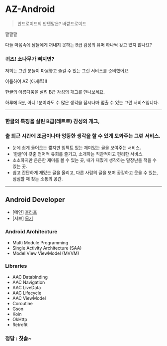 # AZ-Android
> 안드로이드의 반댓말은? 바깥드로이드

깔깔깔

다들 마음속에 남들에게 꺼내지 못하는 B급 감성의 유머 하나씩 갖고 있지 않나요?

### 퀴즈! 소나무가 삐지면?

저희는 그런 분들이 마음놓고 즐길 수 있는 그런 서비스를 준비했어요.

이름하여 AZ (아재트)!!

한글의 아름다움을 살려 B급 감성의 개그를 만나보세요.

하루에 5분, 아니 1분이라도 수 많은 생각을 잠시나마 멈출 수 있는 그런 서비스입니다.

---

### 한글의 특징을 살린 B급(레트로) 감성의 개그, 
### 출 퇴근 시간에 조금이나마 엉뚱한 생각을 할 수 있게 도와주는 그런 서비스.

- 눈에 쉽게 들어오는 짧지만 임팩트 있는 재미있는 글을 보여주는 서비스.
- '한글'이 갖춘 언어적 유희를 즐기고, 소개하는 직관적이고 편리한 서비스.
- 소소하지만 은은한 재미를 볼 수 있는 곳, 내가 재밌게 생각하는 말장난을 적을 수 있는 곳.
- 쉽고 간단하게 재밌는 글을 올리고, 다른 사람의 글을 보며 공감하고 웃을 수 있는, 심심할 때 찾는 소통의 공간.

---

## Android Developer
- [메인] [올라프](https://github.com/nukeolaf)
- [서브] [모기](https://github.com/KimHunJin)

### Android Architecture
- Multi Module Programming
- Single Activity Architecture (SAA)
- Model View ViewModel (MVVM)

### Libraries
- AAC Databinding
- AAC Navigation
- AAC LiveData
- AAC Lifecycle
- AAC ViewModel
- Coroutine
- Gson
- Koin
- OkHttp
- Retrofit



### 정답 : 칫솔~
